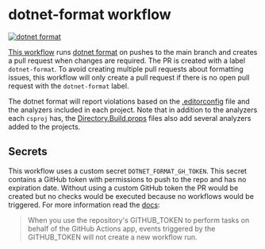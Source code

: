 # dotnet-format workflow

[![dotnet format](https://github.com/edumserrano/dotnet-sdk-extensions/actions/workflows/dotnet-format.yml/badge.svg)](https://github.com/edumserrano/dotnet-sdk-extensions/actions/workflows/dotnet-format.yml)

[This workflow](/.github/workflows/dotnet-format.yml) runs [dotnet format](https://github.com/dotnet/format) on pushes to the main branch and creates a pull request when changes are required. The PR is created with a label `dotnet-format`. To avoid creating multiple pull requests about formatting issues, this workflow will only create a pull request if there is no open pull request with the `dotnet-format` label.

The dotnet format will report violations based on the [.editorconfig](/.editorconfig) file and the analyzers included in each project. Note that in addition to the analyzers each `csproj` has, the [Directory.Build.props](/docs/dev-notes/dev-notes-main.md#projects-wide-configuration) files also add several analyzers added to the projects.

## Secrets

This workflow uses a custom secret `DOTNET_FORMAT_GH_TOKEN`. This secret contains a GitHub token with permissions to push to the repo and has no expiration date. Without using a custom GitHub token the PR would be created but no checks would be executed because no workflows would be triggered. For more information read the [docs](https://docs.github.com/en/actions/reference/authentication-in-a-workflow#using-the-github_token-in-a-workflow):
> When you use the repository's GITHUB_TOKEN to perform tasks on behalf of the GitHub Actions app, events triggered by the GITHUB_TOKEN will not create a new workflow run.
